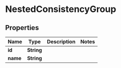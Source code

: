 

# NestedConsistencyGroup


## Properties

Name | Type | Description | Notes
------------ | ------------- | ------------- | -------------
**id** | **String** |  | 
**name** | **String** |  | 



